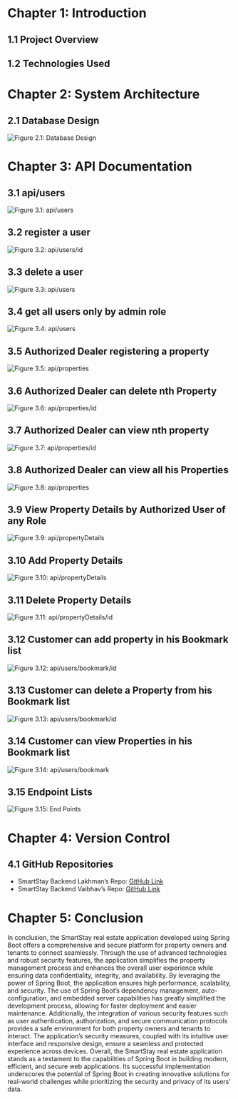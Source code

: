 # Chapter 1: Introduction
## 1.1 Project Overview
## 1.2 Technologies Used

# Chapter 2: System Architecture
## 2.1 Database Design
![Figure 2.1: Database Design](path_to_database_design_image)

# Chapter 3: API Documentation
## 3.1 api/users
![Figure 3.1: api/users](path_to_api_users_image)

## 3.2 register a user
![Figure 3.2: api/users/id](path_to_register_user_image)

## 3.3 delete a user
![Figure 3.3: api/users](path_to_delete_user_image)

## 3.4 get all users only by admin role
![Figure 3.4: api/users](path_to_get_users_image)

## 3.5 Authorized Dealer registering a property
![Figure 3.5: api/properties](path_to_register_property_image)

## 3.6 Authorized Dealer can delete nth Property
![Figure 3.6: api/properties/id](path_to_delete_property_image)

## 3.7 Authorized Dealer can view nth property
![Figure 3.7: api/properties/id](path_to_view_property_image)

## 3.8 Authorized Dealer can view all his Properties
![Figure 3.8: api/properties](path_to_view_all_properties_image)

## 3.9 View Property Details by Authorized User of any Role
![Figure 3.9: api/propertyDetails](path_to_view_property_details_image)

## 3.10 Add Property Details
![Figure 3.10: api/propertyDetails](path_to_add_property_details_image)

## 3.11 Delete Property Details
![Figure 3.11: api/propertyDetails/id](path_to_delete_property_details_image)

## 3.12 Customer can add property in his Bookmark list
![Figure 3.12: api/users/bookmark/id](path_to_add_to_bookmark_image)

## 3.13 Customer can delete a Property from his Bookmark list
![Figure 3.13: api/users/bookmark/id](path_to_delete_from_bookmark_image)

## 3.14 Customer can view Properties in his Bookmark list
![Figure 3.14: api/users/bookmark](path_to_view_bookmarks_image)

## 3.15 Endpoint Lists
![Figure 3.15: End Points](path_to_endpoints_image)

# Chapter 4: Version Control
## 4.1 GitHub Repositories
- SmartStay Backend Lakhman’s Repo: [GitHub Link](https://github.com/lakhman108/smartstay.git)
- SmartStay Backend Vaibhav’s Repo: [GitHub Link](https://github.com/Vaibhav31mak/smartstay.git)

# Chapter 5: Conclusion
In conclusion, the SmartStay real estate application developed using Spring Boot offers a comprehensive and secure platform for property owners and tenants to connect seamlessly. Through the use of advanced technologies and robust security features, the application simplifies the property management process and enhances the overall user experience while ensuring data confidentiality, integrity, and availability.
By leveraging the power of Spring Boot, the application ensures high performance, scalability, and security. The use of Spring Boot’s dependency management, auto-configuration, and embedded server capabilities has greatly simplified the development process, allowing for faster deployment and easier maintenance.
Additionally, the integration of various security features such as user authentication, authorization, and secure communication protocols provides a safe environment for both property owners and tenants to interact. The application’s security measures, coupled with its intuitive user interface and responsive design, ensure a seamless and protected experience across devices.
Overall, the SmartStay real estate application stands as a testament to the capabilities of Spring Boot in building modern, efficient, and secure web applications. Its successful implementation underscores the potential of Spring Boot in creating innovative solutions for real-world challenges while prioritizing the security and privacy of its users’ data.
